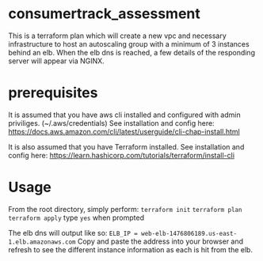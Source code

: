 # consumertrack_assessment

This is a terraform plan which will create a new vpc and necessary infrastructure to host an autoscaling group with a minimum of 3 instances behind an elb. When the elb dns is reached, a few details of the responding server will appear via NGINX.

# prerequisites

It is assumed that you have aws cli installed and configured with admin priviliges. (~/.aws/credentials) 
See installation and config here: https://docs.aws.amazon.com/cli/latest/userguide/cli-chap-install.html

It is also assumed that you have Terraform installed. 
See installation and config here: https://learn.hashicorp.com/tutorials/terraform/install-cli

# Usage

From the root directory, simply perform: 
```terraform init```
```terraform plan```
```terraform apply```
type ```yes``` when prompted

The elb dns will output like so:
```ELB_IP = web-elb-1476806189.us-east-1.elb.amazonaws.com```
Copy and paste the address into your browser and refresh to see the different instance information as each is hit from the elb.
